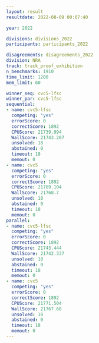 ```yaml
---
layout: result
resultdate: 2022-08-09 00:07:40

year: 2022

divisions: divisions_2022
participants: participants_2022

disagreements: disagreements_2022
division: NRA
track: track_proof_exhibition
n_benchmarks: 1910
time_limit: 1200
mem_limit: 60

winner_seq: cvc5-lfsc
winner_par: cvc5-lfsc
sequential:
- name: cvc5-lfsc
  competing: "yes"
  errorScore: 0
  correctScore: 1892
  CPUScore: 21739.994
  WallScore: 21743.207
  unsolved: 18
  abstained: 0
  timeout: 18
  memout: 0
- name: cvc5
  competing: "yes"
  errorScore: 0
  correctScore: 1892
  CPUScore: 21769.104
  WallScore: 21768.7
  unsolved: 18
  abstained: 0
  timeout: 18
  memout: 0
parallel:
- name: cvc5-lfsc
  competing: "yes"
  errorScore: 0
  correctScore: 1892
  CPUScore: 21743.444
  WallScore: 21742.337
  unsolved: 18
  abstained: 0
  timeout: 18
  memout: 0
- name: cvc5
  competing: "yes"
  errorScore: 0
  correctScore: 1892
  CPUScore: 21771.504
  WallScore: 21767.68
  unsolved: 18
  abstained: 0
  timeout: 18
  memout: 0
---
```

